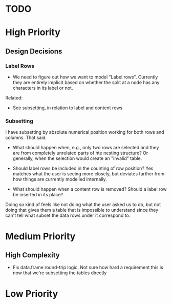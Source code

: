 # TODO

# High Priority
## Design Decisions
### Label Rows
- We need to figure out how we want to model "Label rows". Currently
  they are entirely implicit based on whether the split at a node has
  any characters in its label or not.

Related:

- See subsetting, in relation to label and content rows

### Subsetting

I have subsetting by absolute numerical position working for both rows and columns. That said:

- What should happen when, e.g., only two rows are selected and they
  are from completely unrelated parts of hte nesting structure? Or
  generally, when the selection would create an "invalid" table.

- Should label rows be included in the counting of row position? Yes
  matches what the user is seeing more closely, but deviates farther
  from how things are currently modelled internally.

- What should happen when a content row is removed? Should a label row
  be inserted in its place?

Doing so kind of feels like not doing what the user asked us to do,
but not doing that gives them a table that is impossible to
understand since they can't tell what subset the data rows under it
correspond to.




# Medium Priority

## High Complexity

- Fix data.frame round-trip logic. Not sure how hard a requirement
  this is now that we're subsetting the tables directly

# Low Priority